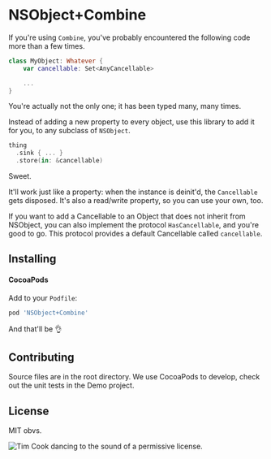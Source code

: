NSObject+Combine
===========

If you're using `Combine`, you've probably encountered the following code more than a few times.

```swift
class MyObject: Whatever {
    var cancellable: Set<AnyCancellable>

	...
}
```

You're actually not the only one; it has been typed many, many times.

Instead of adding a new property to every object, use this library to add it for you, to any subclass of `NSObject`.

```swift
thing
  .sink { ... }
  .store(in: &cancellable)
```

Sweet.

It'll work just like a property: when the instance is deinit'd, the `Cancellable` gets disposed. It's also a read/write property, so you can use your own, too.

If you want to add a Cancellable to an Object that does not inherit from NSObject, you can also implement the protocol `HasCancellable`, and you're good to go. This protocol provides a default Cancellable called `cancellable`.

Installing
----------

#### CocoaPods

Add to your `Podfile`:

```ruby
pod 'NSObject+Combine'
```

And that'll be 👌

Contributing
------------

Source files are in the root directory. We use CocoaPods to develop, check out the unit tests in the Demo project.

License
-------

MIT obvs.

![Tim Cook dancing to the sound of a permissive license.](http://i.imgur.com/mONiWzj.gif)

